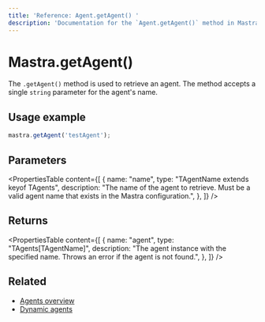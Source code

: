 ```yaml
---
title: 'Reference: Agent.getAgent() '
description: 'Documentation for the `Agent.getAgent()` method in Mastra, which retrieves an agent by name.'
---
```


# Mastra.getAgent()

The `.getAgent()` method is used to retrieve an agent. The method accepts a single `string` parameter for the agent's name.

## Usage example

```typescript copy
mastra.getAgent('testAgent');
```

## Parameters

<PropertiesTable
content={[
{
name: "name",
type: "TAgentName extends keyof TAgents",
description: "The name of the agent to retrieve. Must be a valid agent name that exists in the Mastra configuration.",
},
]}
/>

## Returns

<PropertiesTable
content={[
{
name: "agent",
type: "TAgents[TAgentName]",
description: "The agent instance with the specified name. Throws an error if the agent is not found.",
},
]}
/>

## Related

- [Agents overview](../../docs/agents/overview)
- [Dynamic agents](../../docs/agents/dynamic-agents)
